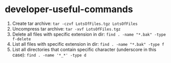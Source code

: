 # developer-useful-commands

1. Create tar archive: `tar -czvf LotsOfFiles.tgz LotsOfFiles`
2. Uncompress tar archive: `tar -xvf LotsOfFiles.tgz`
3. Delete all files with specific extension in dir: `find . -name "*.bak" -type f-delete`
4. List all files with specific extension in dir: `find . -name "*.bak" -type f`
5. List all directories that contain specific character (underscore in this case): `find . -name '*_*' -type d`
